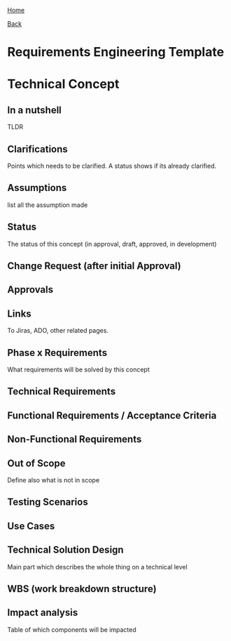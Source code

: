 [Home](/)

[Back](index.md)
# Requirements Engineering Template

# Technical Concept
## In a nutshell
TLDR
## Clarifications
Points which needs to be clarified. A status shows if its already clarified.
## Assumptions
list all the assumption made
## Status
The status of this concept (in approval, draft, approved, in development)
## Change Request (after initial Approval)
## Approvals
## Links
To Jiras, ADO, other related pages.
## Phase x Requirements
What requirements will be solved by this concept
## Technical Requirements
## Functional Requirements / Acceptance Criteria
## Non-Functional Requirements
## Out of Scope
Define also what is not in scope
## Testing Scenarios
## Use Cases
## Technical Solution Design
Main part which describes the whole thing on a technical level
## WBS (work breakdown structure)
## Impact analysis
Table of which components will be impacted 
